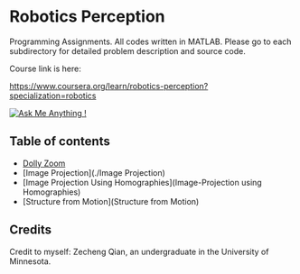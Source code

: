 # Robotics Perception
Programming Assignments. All codes written in MATLAB. Please go to each subdirectory for detailed problem description and source code. 

Course link is here:

https://www.coursera.org/learn/robotics-perception?specialization=robotics

[![Ask Me Anything !](https://img.shields.io/badge/Ask%20me-anything-1abc9c.svg)](https://GitHub.com/Naereen/ama)

## Table of contents

+   [Dolly Zoom](./Dolly-Zoom)
+   [Image Projection](./Image Projection)
+   [Image Projection Using Homographies](Image-Projection using Homographies)
+   [Structure from Motion](Structure from Motion)



## Credits

Credit to myself: Zecheng Qian, an undergraduate in the University of Minnesota.

